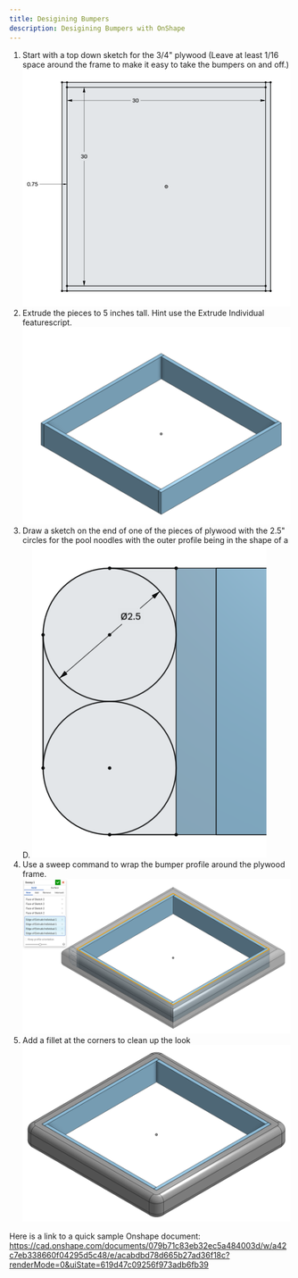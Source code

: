 ```yaml
---
title: Desigining Bumpers
description: Desigining Bumpers with OnShape
---
```



1. Start with a top down sketch for the 3/4" plywood (Leave at least 1/16 space around the frame to make it easy to take the bumpers on and off.) 
![](1-master-sketch.png) 
2. Extrude the pieces to 5 inches tall. Hint use the Extrude Individual featurescript.
![](2-extrude-individual.png) 
3. Draw a sketch on the end of one of the pieces of plywood with the 2.5" circles for the pool noodles with the outer profile being in the shape of a D.
![](3-bumper-profile.png) 
4. Use a sweep command to wrap the bumper profile around the plywood frame.
![](4-sweep.png) 
5. Add a fillet at the corners to clean up the look
![](5-fillet.png)

Here is a link to a quick sample Onshape document: https://cad.onshape.com/documents/079b71c83eb32ec5a484003d/w/a42c7eb338660f04295d5c48/e/acabdbd78d665b27ad36f18c?renderMode=0&uiState=619d47c09256f973adb6fb39